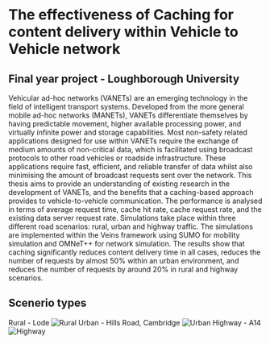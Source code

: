 # The effectiveness of Caching for content delivery within Vehicle to Vehicle network
## Final year project - Loughborough University
Vehicular ad-hoc networks (VANETs) are an emerging technology in the field of intelligent transport systems. Developed from the more general mobile ad-hoc networks (MANETs), VANETs differentiate themselves by having predictable movement, higher available processing power, and virtually infinite power and storage capabilities. Most non-safety related applications designed for use within VANETs require the exchange of medium amounts of non-critical data, which is facilitated using broadcast protocols to other road vehicles or roadside infrastructure. These applications require fast, efficient, and reliable transfer of data whilst also minimising the amount of broadcast requests sent over the network. This thesis aims to provide an understanding of existing research in the development of VANETs, and the benefits that a caching-based approach provides to vehicle-to-vehicle communication. The performance is analysed in terms of average request time, cache hit rate, cache request rate, and the existing data server request rate. Simulations take place within three different road scenarios: rural, urban and highway traffic. The simulations are implemented within the Veins framework using SUMO for mobility simulation and OMNeT++ for network simulation. The results show that caching significantly reduces content delivery time in all cases, reduces the number of requests by almost 50% within an urban environment, and reduces the number of requests by around 20% in rural and highway scenarios.

## Scenerio types
Rural - Lode
![Rural](https://github.com/wrb06/fyp/blob/main/images/Lode.PNG)
Urban - Hills Road, Cambridge
![Urban](https://github.com/wrb06/fyp/blob/main/images/Hills.PNG)
Highway - A14
![Highway](https://github.com/wrb06/fyp/blob/main/images/A14.PNG)
